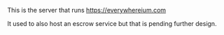 This is the server that runs https://everywhereium.com

It used to also host an escrow service but that is pending further design.
